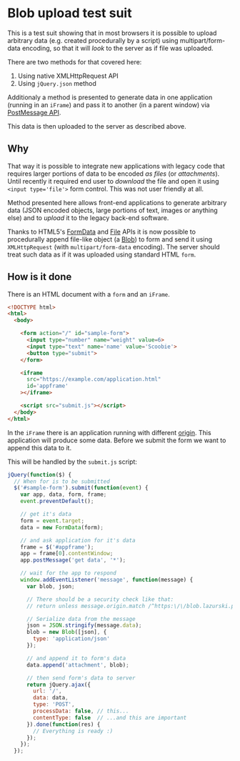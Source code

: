 Blob upload test suit
=====================

This is a test suit showing that in most browsers it is possible to upload arbitrary data (e.g. created procedurally by a script) using multipart/form-data encoding, so that it will *look* to the server as if file was uploaded.

There are two methods for that covered here:

  1.  Using native XMLHttpRequest API
  2.  Using `jQuery.json` method

Additionaly a method is presented to generate data in one application (running in an `iFrame`) and pass it to another (in a parent window) via [PostMessage API][].

This data is then uploaded to the server as described above.

Why
---

That way it is possible to integrate new applications with legacy code that requires larger portions of data to be encoded *as files* (or *attachments*). Until recently it required end user to *download* the file and open it using `<input type='file'>` form control. This was not user friendly at all.

Method presented here allows front-end applications to generate arbitrary data (JSON encoded objects, large portions of text, images or anything else) and to *upload* it to the legacy back-end software.

Thanks to HTML5's [FormData][] and [File][] APIs it is now possible to procedurally append file-like object (a [Blob][]) to form and send it using `XMLHttpRequest` (with `multipart/form-data` encoding). The server should treat such data as if it was uploaded using standard HTML `form`.

How is it done
--------------

There is an HTML document with a `form` and an `iFrame`.

```html
<!DOCTYPE html>
<html>
  <body>

    <form action="/" id="sample-form">
      <input type="number" name="weight" value=6>
      <input type="text" name='name' value='Scoobie'>
      <button type="submit">
    </form>

    <iframe
      src="https://example.com/application.html"
      id='appframe'
    ></iframe>

    <script src="submit.js"></script>
  </body>
</html>
```

In the `iFrame` there is an application running with different [origin][]. This application will produce some data. Before we submit the form we want to append this data to it.

This will be handled by the `submit.js` script:

```javascript
jQuery(function($) {
  // When for is to be submitted
  $('#sample-form').submit(function(event) {
    var app, data, form, frame;
    event.preventDefault();

    // get it's data
    form = event.target;
    data = new FormData(form);

    // and ask application for it's data
    frame = $('#appframe');
    app = frame[0].contentWindow;
    app.postMessage('get data', '*');

    // wait for the app to respond
    window.addEventListener('message', function(message) {
      var blob, json;

      // There should be a security check like that:
      // return unless message.origin.match /^https:\/\/blob.lazurski.pl/i

      // Serialize data from the message
      json = JSON.stringify(message.data);
      blob = new Blob([json], {
        type: 'application/json'
      });

      // and append it to form's data
      data.append('attachment', blob);

      // then send form's data to server
      return jQuery.ajax({
        url: '/',
        data: data,
        type: 'POST',
        processData: false, // this...
        contentType: false  // ...and this are important
      }).done(function(res) {
        // Everything is ready :)
      });
    });
  });
```


[PostMessage API]: https://developer.mozilla.org/en-US/docs/Web/API/Window.postMessage
[origin]: https://developer.mozilla.org/en-US/docs/Web/Security/Same-origin_policy
[FormData]: https://developer.mozilla.org/en-US/docs/Web/API/FormData
[File]: https://developer.mozilla.org/en-US/docs/Web/API/File
[Blob]: https://developer.mozilla.org/en-US/docs/Web/API/Blob
